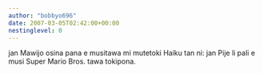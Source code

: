 ```yaml
---
author: "bobbyo696"
date: 2007-03-05T02:42:00+00:00
nestinglevel: 0
---
```

jan Mawijo osina pana e musitawa mi mutetoki Haiku tan ni: jan Pije li pali e musi Super Mario Bros. tawa tokipona.